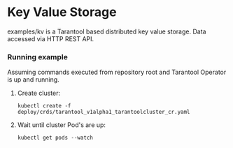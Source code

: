 # Key Value Storage

examples/kv is a Tarantool based distributed key value storage. Data accessed via HTTP REST API.

### Running example

Assuming commands executed from repository root and Tarantool Operator is up and running.

1. Create cluster:

    ```shell
    kubectl create -f deploy/crds/tarantool_v1alpha1_tarantoolcluster_cr.yaml
    ```

2. Wait until cluster Pod's are up:

    ```shell
    kubectl get pods --watch
    ```


